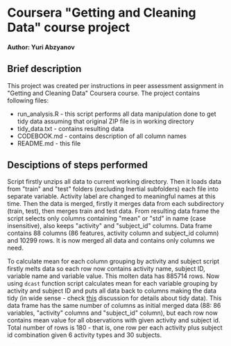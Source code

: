 # Coursera "Getting and Cleaning Data" course project

#### Author: Yuri Abzyanov

## Brief description

This project was created per instructions in peer assessment assignment in "Getting and Cleaning Data" Coursera course. The project contains following files:

* run_analysis.R - this script performs all data manipulation done to get tidy data assuming that original ZIP file is in working directory
* tidy_data.txt - contains resulting data
* CODEBOOK.md - contains description of all column names
* README.md - this file

## Desciptions of steps performed

Script firstly unzips all data to current working directory. 
Then it loads data from "train" and "test" folders (excluding Inertial subfolders) each file into separate variable. Activity label are changed to meaningful names at this time. Then the data is merged, firstly it merges data from each subdirectory (train, test), then merges train and test data. 
From resulting data frame the script selects only columns containing "mean" or "std" in name (case insensitive), also keeps "activity" and "subject_id" columns. Data frame contains 88 columns (86 features, activity column and subject_id column) and 10299 rows. It is now merged all data and contains only columns we need.

To calculate mean for each column grouping by activity and subject script firstly melts data so each row now contains activity name, subject ID, variable name and variable value. This molten data has 885714 rows. Now using `dcast` function script calculates mean for each variable grouping by activity and subject ID and puts all data back to columns making the data tidy (in wide sense - check [this](https://class.coursera.org/getdata-004/forum/thread?thread_id=262) discussion for details about tidy data). This data frame has the same number of columns as initial merged data (88: 86 variables, "activity" columns and "subject_id" column), but each row now contains mean value for all observations with given activity and subject id. Total number of rows is 180 - that is, one row per each activity plus subject id combination given 6 activity types and 30 subjects.
